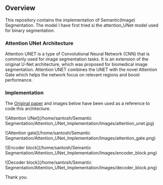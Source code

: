 ## Overview

This repository contains the implementation of Semantic(Image) Segmentation. The model I have first tried si the attention_UNet model used for binary segmentation.

### Attention UNet Architecture

Attention UNET is a type of Convolutional Neural Network (CNN) that is commonly used for image segmentation tasks. It is an extension of the original U-Net architecture, which was proposed for biomedical image segmentation. Attention UNET combines the UNET with the novel Attention Gate which helps the network focus on relevant regions and boost performance.

### Implementation 
The [Original paper](https://arxiv.org/pdf/1804.03999.pdf) and images below have been used as a reference to code this architecture.

![Attention UNet](/home/santosh/Semantic Segmentation/Attention_UNet_Implementation/Images/attention_unet.jpg)

![Attention gate](/home/santosh/Semantic Segmentation/Attention_UNet_Implementation/Images/attention_gate.png)

![Encoder block](/home/santosh/Semantic Segmentation/Attention_UNet_Implementation/Images/encoder_block.png)

![Decoder block](/home/santosh/Semantic Segmentation/Attention_UNet_Implementation/Images/decoder_block.png)

Thank you.



